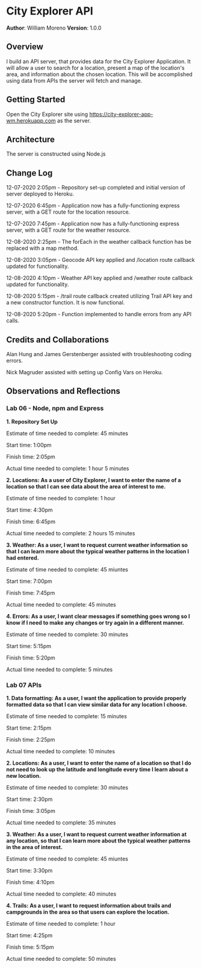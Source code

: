 # City Explorer API

**Author**: William Moreno
**Version**: 1.0.0

## Overview
I build an API server, that provides data for the City Explorer Application. It will allow a user to search for a location, present a map of the location's area, and information about the chosen location. This will be accomplished using data from APIs the server will fetch and manage.

## Getting Started

Open the City Explorer site using https://city-explorer-app-wm.herokuapp.com as the server.

## Architecture

The server is constructed using Node.js

## Change Log

12-07-2020 2:05pm - Repository set-up completed and initial version of server deployed to Heroku.

12-07-2020 6:45pm - Application now has a fully-functioning express server, with a GET route for the location resource.

12-07-2020 7:45pm - Application now has a fully-functioning express server, with a GET route for the weather resource.

12-08-2020 2:25pm - The forEach in the weather callback function has be replaced with a map method.

12-08-2020 3:05pm - Geocode API key applied and /location route callback updated for functionality.

12-08-2020 4:10pm - Weather API key applied and /weather route callback updated for functionality.

12-08-2020 5:15pm - /trail route callback created utilizing Trail API key and a new constructor function. It is now functional.

12-08-2020 5:20pm - Function implemented to handle errors from any API calls.


## Credits and Collaborations

Alan Hung and James Gerstenberger assisted with troubleshooting coding errors.

Nick Magruder assisted with setting up Config Vars on Heroku.

## Observations and Reflections

### Lab 06 - Node, npm and Express

**1. Repository Set Up**

Estimate of time needed to complete:  45 minutes

Start time: 1:00pm

Finish time: 2:05pm

Actual time needed to complete: 1 hour 5 minutes

**2. Locations: As a user of City Explorer, I want to enter the name of a location so that I can see data about the area of interest to me.**

Estimate of time needed to complete:  1 hour

Start time: 4:30pm

Finish time: 6:45pm

Actual time needed to complete: 2 hours 15 minutes

**3. Weather: As a user, I want to request current weather information so that I can learn more about the typical weather patterns in the location I had entered.**

Estimate of time needed to complete:  45 miuntes

Start time: 7:00pm

Finish time: 7:45pm

Actual time needed to complete: 45 minutes

**4. Errors: As a user, I want clear messages if something goes wrong so I know if I need to make any changes or try again in a different manner.**

Estimate of time needed to complete:  30 minutes

Start time: 5:15pm

Finish time: 5:20pm

Actual time needed to complete: 5 minutes

### Lab 07 APIs

**1. Data formatting: As a user, I want the application to provide properly formatted data so that I can view similar data for any location I choose.**

Estimate of time needed to complete:  15 minutes

Start time: 2:15pm

Finish time: 2:25pm

Actual time needed to complete: 10 minutes

**2. Locations: As a user, I want to enter the name of a location so that I do not need to look up the latitude and longitude every time I learn about a new location.**

Estimate of time needed to complete:  30 minutes

Start time: 2:30pm

Finish time: 3:05pm

Actual time needed to complete: 35 minutes

**3. Weather: As a user, I want to request current weather information at any location, so that I can learn more about the typical weather patterns in the area of interest.**

Estimate of time needed to complete:  45 miuntes

Start time: 3:30pm

Finish time: 4:10pm

Actual time needed to complete: 40 minutes

**4. Trails: As a user, I want to request information about trails and campgrounds in the area so that users can explore the location.**

Estimate of time needed to complete:  1 hour

Start time: 4:25pm

Finish time: 5:15pm 

Actual time needed to complete: 50 minutes